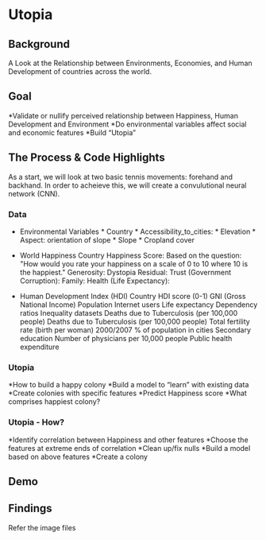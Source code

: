 # Utopia


## Background

A Look at the Relationship between Environments, Economies, and Human Development of countries across the world.

## Goal

*Validate or nullify perceived relationship between Happiness, Human Development and Environment
*Do environmental variables affect social and economic features
*Build “Utopia”


## The Process & Code Highlights
As a start, we will look at two basic tennis movements: forehand and backhand. In order to acheieve this, we will create a convulutional neural network (CNN). 

### Data

* Environmental Variables
      * Country
      * Accessibility_to_cities: 
      * Elevation
      * Aspect: orientation of slope
      * Slope
      * Cropland cover
      
* World Happiness
      Country
      Happiness Score: Based on the question: "How would you rate your happiness on a scale of 0 to 10 where 10 is the happiest."
      Generosity: 
      Dystopia Residual:
      Trust (Government Corruption): 
      Family: 
      Health (Life Expectancy):

* Human Development Index (HDI)
      Country
      HDI score (0-1)
      GNI (Gross National Income)
      Population
      Internet users
      Life expectancy
      Dependency ratios
      Inequality datasets
      Deaths due to Tuberculosis (per 100,000 people)
      Deaths due to Tuberculosis (per 100,000 people) 
      Total fertility rate (birth per woman) 2000/2007
      % of population in cities
      Secondary education
      Number of physicians per 10,000 people
      Public health expenditure




###  Utopia

*How to build a happy colony 
*Build a model to “learn” with existing data
*Create colonies with specific features
*Predict Happiness score
*What comprises happiest colony?

### Utopia - How?

*Identify correlation between Happiness and other features
*Choose the features at extreme ends of correlation
*Clean up/fix nulls
*Build a model based on above features
*Create a colony


## Demo



## Findings

Refer the image files
